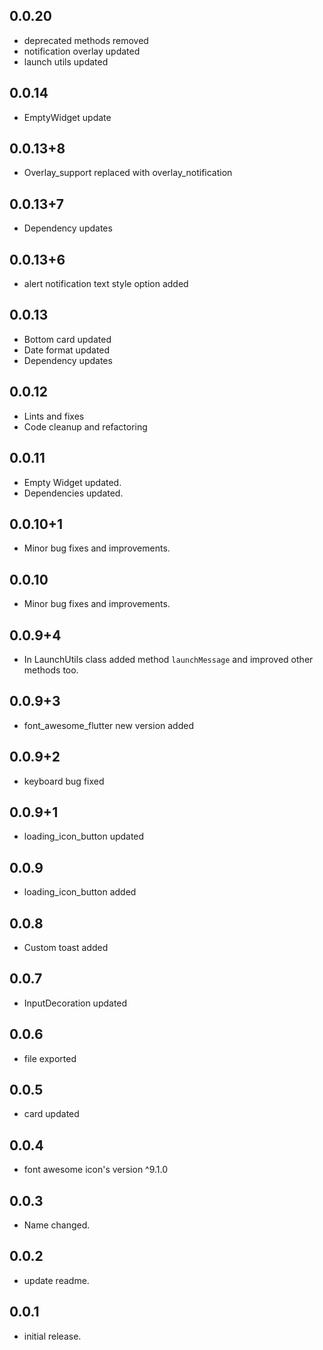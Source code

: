 ## 0.0.20
- deprecated methods removed
- notification overlay updated
- launch utils updated

## 0.0.14
- EmptyWidget update 

## 0.0.13+8
- Overlay_support replaced with overlay_notification

## 0.0.13+7
- Dependency updates

## 0.0.13+6
- alert notification text style option added

## 0.0.13
- Bottom card updated
- Date format updated
- Dependency updates

## 0.0.12
- Lints and fixes
- Code cleanup and refactoring

## 0.0.11

* Empty Widget updated.
* Dependencies updated.

## 0.0.10+1

* Minor bug fixes and improvements.

## 0.0.10

* Minor bug fixes and improvements.

## 0.0.9+4

* In LaunchUtils class added method `launchMessage` and improved other methods too.

## 0.0.9+3

* font_awesome_flutter new version added

## 0.0.9+2

* keyboard bug fixed

## 0.0.9+1

* loading_icon_button updated

## 0.0.9

* loading_icon_button added

## 0.0.8

* Custom toast added

## 0.0.7

* InputDecoration updated

## 0.0.6

* file exported

## 0.0.5

* card updated

## 0.0.4

* font awesome icon's version ^9.1.0

## 0.0.3

* Name changed.

## 0.0.2

* update readme.

## 0.0.1

* initial release.
